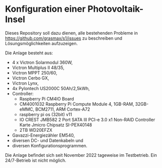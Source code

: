 # Konfiguration einer Photovoltaik-Insel
Dieses Repository soll dazu dienen, alle bestehenden Probleme in https://github.com/grasmax/s1/issues zu beschreiben und Lösungsmöglichkeiten aufzuzeigen.

Die Anlage besteht aus:
- 4 x Victron Solarmodul 360W,
- Victron Multiplus II 48/35,
- Victron MPPT 250/60,
- Victron Cerbo GX,
- Victron Lynx,
- 4x Pylontech US2000C 50Ah/2,5kWh,
- Controller:
    * Raspberry Pi CM4IO Board
    * CM4001032 Raspberry Pi Compute Module 4, 1GB-RAM, 32GB-eMMC, BCM2711, ARM Cortex-A72
    * raspberry pi os (32bit) v11
    * IO CREST JMB582 2 Port SATA III PCI-e 3.0 x1 Non-RAID Controller Karte Jmicro Chipsatz SI-PEX40148
    * 2TB WD20EFZX
- Gavazzi-Energiezähler EM540,
- diversen DC- und Datenkabeln und
- diversen Konfigurationsprogrammen.

Die Anlage befindet sich seit November 2022 tageweise im Testbetrieb.
Ein 24/7-Betrieb ist nicht möglich.

